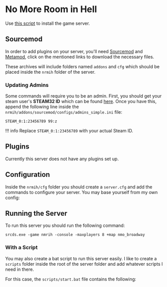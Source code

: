 # No More Room in Hell

Use [this script](https://github.com/moonstar-x/game-server-updater) to install the game server.

<script src="https://emgithub.com/embed-v2.js?target=https%3A%2F%2Fgithub.com%2Fmoonstar-x%2Fgame-server-updater%2Fblob%2Fmaster%2Flib%2Fservers%2Fnmrih.py&style=github&type=code&showBorder=on&showLineNumbers=on&showFileMeta=on&showFullPath=on&showCopy=on"></script>

## Sourcemod

In order to add plugins on your server, you'll need [Sourcemod](https://www.sourcemod.net/downloads.php?branch=stable) and [Metamod](https://www.sourcemm.net/downloads.php?branch=stable), click on the mentioned links to download the necessary files.

These archives will include folders named `addons` and `cfg` which should be placed inside the `nrmih` folder of the server.

### Updating Admins

Some commands will require you to be an admin. First, you should get your steam user's **STEAM32 ID** which can be found [here](https://steamidfinder.com/). Once you have this, append the following line inside the `nrmih/addons/sourcemod/configs/admins_simple.ini` file:

```text
STEAM_0:1:23456789 99:z
```

!!! info
    Replace `STEAM_0:1:23456789` with your actual Steam ID.

## Plugins

Currently this server does not have any plugins set up.

## Configuration

Inside the `nrmih/cfg` folder you should create a `server.cfg` and add the commands to configure your server. You may base yourself from my own config:

<script src="https://emgithub.com/embed-v2.js?target=https%3A%2F%2Fgithub.com%2Fmoonstar-x%2Fserver-configs%2Fblob%2Fmaster%2Fnmrih%2Fserver.cfg&style=github&type=code&showBorder=on&showLineNumbers=on&showFileMeta=on&showFullPath=on&showCopy=on"></script>

## Running the Server

To run this server you should run the following command:

```text
srcds.exe -game nmrih -console -maxplayers 8 +map nmo_broadway
```

### With a Script

You may also create a bat script to run this server easily. I like to create a `scripts` folder inside the root of the server folder and add whatever scripts I need in there.

For this case, the `scripts/start.bat` file contains the following:

<script src="https://emgithub.com/embed-v2.js?target=https%3A%2F%2Fgithub.com%2Fmoonstar-x%2Fserver-configs%2Fblob%2Fmaster%2Fnmrih%2Fstart.bat&style=github&type=code&showBorder=on&showLineNumbers=on&showFileMeta=on&showFullPath=on&showCopy=on"></script>

